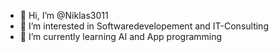 - 👋 Hi, I’m @Niklas3011
- 👀 I’m interested in Softwaredevelopement and IT-Consulting
- 🌱 I’m currently learning AI and App programming
